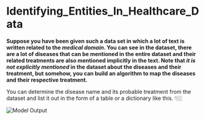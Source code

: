 # Identifying_Entities_In_Healthcare_Data

**Suppose you have been given such a data set in which a lot of text is written related to the _medical domain_. You can see in the dataset, there are a lot of diseases that can be mentioned in the entire dataset and their related treatments are also mentioned implicitly in the text.
Note that _it is not explicitly mentioned_ in the dataset about the diseases and their treatment, but somehow, you can build an algorithm to map the diseases and their respective treatment.**

You can determine the disease name and its probable treatment from the dataset and list it out in the form of a table or a dictionary like this. 👇🏼

![Model Output](https://www.imghippo.com/i/dubb5843gRA.png)



